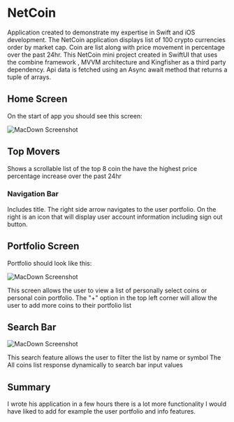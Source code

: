 # NetCoin

Application created to demonstrate my expertise in Swift and iOS development. 
The NetCoin application displays list of 100 crypto currencies order by market cap. Coin are list along with price movement in percentage over the past 24hr.
This NetCoin mini project created in SwiftUI that uses the combine framework , MVVM architecture and Kingfisher as a third party dependency.
Api data is fetched using an Async await method that returns a tuple of arrays.


## Home Screen
On the start of app you should see this screen:

![MacDown Screenshot](https://snipboard.io/DwTXqH.jpg)

## Top Movers 
Shows a scrollable list of the top 8 coin the have the highest price percentage increase over the past 24hr

### Navigation Bar
Includes title. The right side arrow navigates to the user portfolio.
On the right is an icon that will display user account information including sign out button.


## Portfolio Screen
Portfolio should look like this: 

![MacDown Screenshot](https://snipboard.io/7o0Q4T.jpg)

This screen allows the user to view a list of personally select coins or personal coin portfolio.
The "+" option in the top left corner will allow the user to add more coins to their portfolio list

## Search Bar

![MacDown Screenshot](https://snipboard.io/dXLgcS.jpg)

This search feature allows the user to filter the list by name or symbol
The All coins list response dynamically to search bar input values

## Summary 
I wrote his application in a few hours there is a lot more functionality I would have liked to add for example the user portfolio and info features. 
